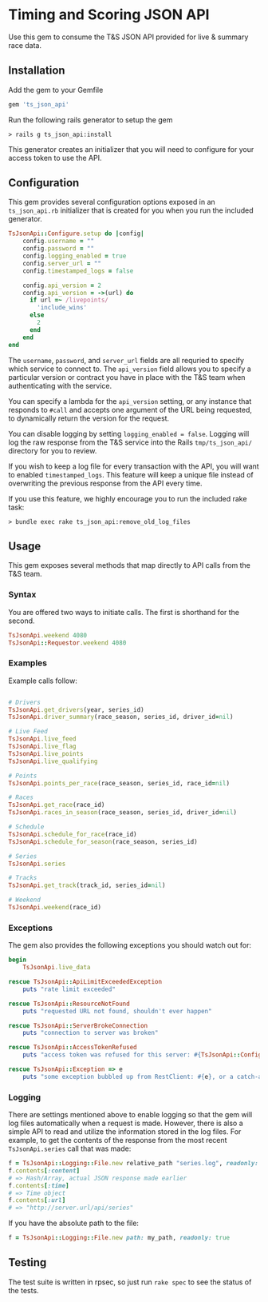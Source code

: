 # Timing and Scoring JSON API

Use this gem to consume the T&S JSON API provided for live & summary race data.

## Installation

Add the gem to your Gemfile

```ruby
gem 'ts_json_api'
```

Run the following rails generator to setup the gem

	> rails g ts_json_api:install

This generator creates an initializer that you will need to configure for your access token to use the API.

## Configuration

This gem provides several configuration options exposed in an `ts_json_api.rb` initializer that is created for you when you run the included generator.

```ruby
TsJsonApi::Configure.setup do |config|
	config.username = ""
	config.password = ""
	config.logging_enabled = true
	config.server_url = ""
	config.timestamped_logs = false

	config.api_version = 2
	config.api_version = ->(url) do
	  if url =~ /livepoints/
	    'include_wins'
	  else
	    2
	  end
	end
end
```

The `username`, `password`, and `server_url` fields are all requried to specify which service to connect to.  The `api_version` field allows you to specify a particular version or contract you have in place with the T&S team when authenticating with the service.

You can specify a lambda for the `api_version` setting, or any instance that responds to `#call` and accepts one argument of the URL being requested, to dynamically return the version for the request.

You can disable logging by setting `logging_enabled = false`. Logging will log the raw response from the T&S service into the Rails `tmp/ts_json_api/` directory for you to review.

If you wish to keep a log file for every transaction with the API, you will want to enabled `timestamped_logs`.  This feature will keep a unique file instead of overwriting the previous response from the API every time.

If you use this feature, we highly encourage you to run the included rake task:

```shell
> bundle exec rake ts_json_api:remove_old_log_files
```

## Usage

This gem exposes several methods that map directly to API calls from the T&S team.  

### Syntax

You are offered two ways to initiate calls. The first is shorthand for the second.

```ruby
TsJsonApi.weekend 4080
TsJsonApi::Requestor.weekend 4080
```

### Examples
Example calls follow:

```ruby

# Drivers
TsJsonApi.get_drivers(year, series_id)
TsJsonApi.driver_summary(race_season, series_id, driver_id=nil)

# Live Feed
TsJsonApi.live_feed
TsJsonApi.live_flag
TsJsonApi.live_points
TsJsonApi.live_qualifying

# Points
TsJsonApi.points_per_race(race_season, series_id, race_id=nil)

# Races
TsJsonApi.get_race(race_id)
TsJsonApi.races_in_season(race_season, series_id, driver_id=nil)

# Schedule
TsJsonApi.schedule_for_race(race_id)
TsJsonApi.schedule_for_season(race_season, series_id)

# Series
TsJsonApi.series

# Tracks
TsJsonApi.get_track(track_id, series_id=nil)

# Weekend
TsJsonApi.weekend(race_id)
```

### Exceptions

The gem also provides the following exceptions you should watch out for:

```ruby
begin
	TsJsonApi.live_data

rescue TsJsonApi::ApiLimitExceededException
	puts "rate limit exceeded"

rescue TsJsonApi::ResourceNotFound
	puts "requested URL not found, shouldn't ever happen"

rescue TsJsonApi::ServerBrokeConnection
	puts "connection to server was broken"

rescue TsJsonApi::AccessTokenRefused
	puts "access token was refused for this server: #{TsJsonApi::Configure.server_url}"

rescue TsJsonApi::Exception => e
	puts "some exception bubbled up from RestClient: #{e}, or a catch-all for all TsJsonApi exceptions"
```

### Logging

There are settings mentioned above to enable logging so that the gem will log files automatically when a request is made. However, there is also a simple API to read and utilize the information stored in the log files.  For example, to get the contents of the response from the most recent `TsJsonApi.series` call that was made:

```ruby
f = TsJsonApi::Logging::File.new relative_path "series.log", readonly: true
f.contents[:content]
# => Hash/Array, actual JSON response made earlier
f.contents[:time]
# => Time object
f.contents[:url]
# => "http://server.url/api/series"
```

If you have the absolute path to the file:

```ruby
f = TsJsonApi::Logging::File.new path: my_path, readonly: true
```

## Testing
The test suite is written in rpsec, so just run `rake spec` to see the status of the tests.
